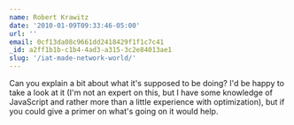 ```yaml
---
name: Robert Krawitz
date: '2010-01-09T09:33:46-05:00'
url: ''
email: 0cf13da08c9661dd2418429f1f1c7c41
_id: a2ff1b1b-c1b4-4ad3-a315-3c2e84013ae1
slug: '/iat-made-network-world/'
---
```


Can you explain a bit about what it's supposed to be doing? I'd be happy to
take a look at it (I'm not an expert on this, but I have some knowledge of
JavaScript and rather more than a little experience with optimization), but if
you could give a primer on what's going on it would help.
